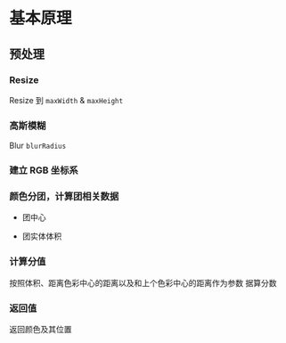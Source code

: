 # 基本原理

## 预处理

### Resize

Resize 到 `maxWidth` & `maxHeight`

### 高斯模糊

Blur `blurRadius`

### 建立 RGB 坐标系

### 颜色分团，计算团相关数据

- 团中心

- 团实体体积

### 计算分值

按照体积、距离色彩中心的距离以及和上个色彩中心的距离作为参数
据算分数

### 返回值

返回颜色及其位置

